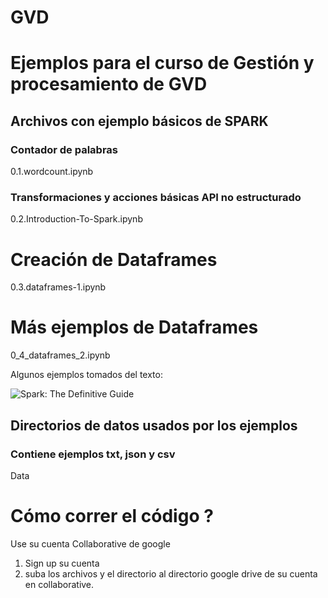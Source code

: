 # GVD

# Ejemplos para el curso de Gestión y procesamiento de GVD

## Archivos con ejemplo básicos de SPARK

### Contador de palabras
0.1.wordcount.ipynb                    

### Transformaciones y acciones básicas API no estructurado
0.2.Introduction-To-Spark.ipynb       

# Creación de Dataframes 
0.3.dataframes-1.ipynb                 

# Más ejemplos de Dataframes
0_4_dataframes_2.ipynb                 

Algunos ejemplos tomados del texto:   

![Spark: The Definitive Guide](https://images-na.ssl-images-amazon.com/images/I/51z7TzI-Y3L._SX379_BO1,204,203,200_.jpg)

## Directorios de datos usados por los ejemplos 
### Contiene ejemplos txt, json y  csv 
  Data  
  
#  Cómo correr el código ?

Use su cuenta Collaborative de google 

1. Sign up su cuenta 
2. suba los archivos y el directorio al directorio google drive de su cuenta en collaborative. 
